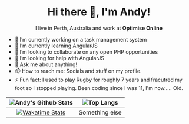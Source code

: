 <h1 align='center'> Hi there 👋, I'm Andy!</h1>

<p align='center'>
  I live in Perth, Australia and work at <strong>Optimise Online</strong>
</p>

- 🔭 I’m currently working on a task management system
- 🌱 I’m currently learning AngularJS
- 👯 I’m looking to collaborate on any open PHP opportunities
- 🤔 I’m looking for help with AngularJS
- 💬 Ask me about anything!
- 📫 How to reach me: Socials and stuff on my profile.
- ⚡ Fun fact: I used to play Rugby for roughly 7 years and fracutred my foot so I stopped playing. Been coding since I was 11, I'm now..... Old.

|![Andy's Github Stats](https://github-readme-stats-g98lujmym-imandings.vercel.app/api?username=imandings&count_private=true&show_icons=true&theme=dracula&disable_animations=true&include_all_commits=true)|![Top Langs](https://github-readme-stats-g98lujmym-imandings.vercel.app/api/top-langs/?username=imandings&theme=dracula&layout=compact)|
|:-:|:-:|
|[![Wakatime Stats](https://github-readme-stats-g98lujmym-imandings.vercel.app/api/wakatime?username=imandings)](https://github.com/anuraghazra/github-readme-stats)|Something else|
